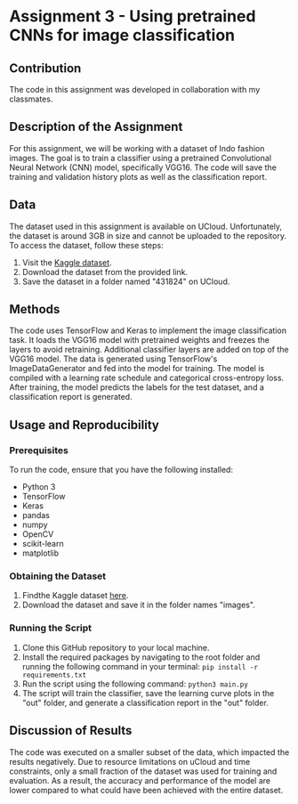 # Assignment 3 - Using pretrained CNNs for image classification

## Contribution
The code in this assignment was developed in collaboration with my classmates.

## Description of the Assignment
For this assignment, we will be working with a dataset of Indo fashion images. The goal is to train a classifier using a pretrained Convolutional Neural Network (CNN) model, specifically VGG16. The code will save the training and validation history plots as well as the classification report.

## Data
The dataset used in this assignment is available on UCloud. Unfortunately, the dataset is around 3GB in size and cannot be uploaded to the repository. To access the dataset, follow these steps:
1. Visit the [Kaggle dataset](https://www.kaggle.com/myusername/indo-fashion-dataset).
2. Download the dataset from the provided link.
3. Save the dataset in a folder named "431824" on UCloud.

## Methods
The code uses TensorFlow and Keras to implement the image classification task. It loads the VGG16 model with pretrained weights and freezes the layers to avoid retraining. Additional classifier layers are added on top of the VGG16 model. The data is generated using TensorFlow's ImageDataGenerator and fed into the model for training. The model is compiled with a learning rate schedule and categorical cross-entropy loss. After training, the model predicts the labels for the test dataset, and a classification report is generated.

## Usage and Reproducibility

### Prerequisites
To run the code, ensure that you have the following installed:
- Python 3
- TensorFlow
- Keras
- pandas
- numpy
- OpenCV
- scikit-learn
- matplotlib

### Obtaining the Dataset
1. Findthe Kaggle dataset [here](https://www.kaggle.com/myusername/indo-fashion-dataset).
2. Download the dataset and save it in the folder names "images".

### Running the Script
1. Clone this GitHub repository to your local machine.
2. Install the required packages by navigating to the root folder and running the following command in your terminal: `pip install -r requirements.txt`
3. Run the script using the following command: `python3 main.py`
4. The script will train the classifier, save the learning curve plots in the "out" folder, and generate a classification report in the "out" folder.

## Discussion of Results
The code was executed on a smaller subset of the data, which impacted the results negatively. Due to resource limitations on uCloud and time constraints, only a small fraction of the dataset was used for training and evaluation. As a result, the accuracy and performance of the model are lower compared to what could have been achieved with the entire dataset.